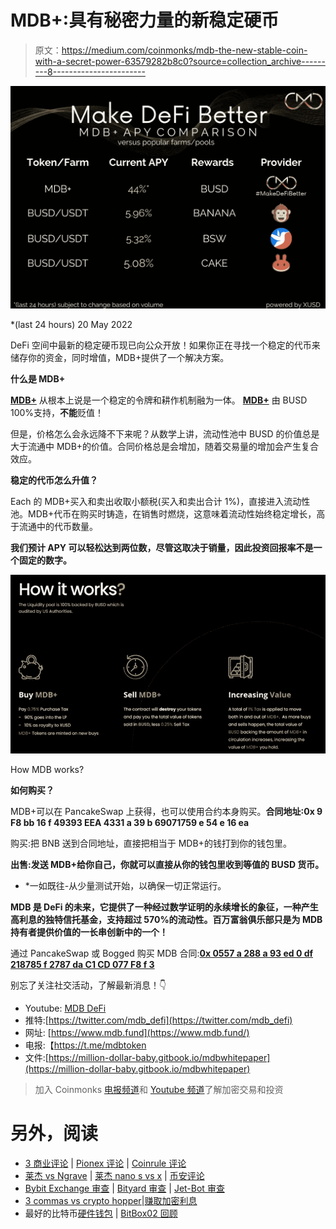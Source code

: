 # MDB+:具有秘密力量的新稳定硬币

> 原文：<https://medium.com/coinmonks/mdb-the-new-stable-coin-with-a-secret-power-63579282b8c0?source=collection_archive---------8----------------------->

![](img/6e95a1597c17be7599bfc0bcd804f6e6.png)

*(last 24 hours) 20 May 2022

DeFi 空间中最新的稳定硬币现已向公众开放！如果你正在寻找一个稳定的代币来储存你的资金，同时增值，MDB+提供了一个解决方案。

**什么是 MDB+**

[**MDB+**](https://www.mdb.fund/mdb-plus) 从根本上说是一个稳定的令牌和耕作机制融为一体。 [**MDB+**](https://www.mdb.fund/mdb-plus) 由 BUSD 100%支持，**不能**贬值！

但是，价格怎么会永远降不下来呢？从数学上讲，流动性池中 BUSD 的价值总是大于流通中 MDB+的价值。合同价格总是会增加，随着交易量的增加会产生复合效应。

**稳定的代币怎么升值？**

‍Each 的 MDB+买入和卖出收取小额税(买入和卖出合计 1%)，直接进入流动性池。MDB+代币在购买时铸造，在销售时燃烧，这意味着流动性始终稳定增长，高于流通中的代币数量。‍

**我们预计 APY 可以轻松达到两位数，尽管这取决于销量，因此投资回报率不是一个固定的数字。‍**

![](img/9f9faebae203e33eb5583fbbcdbd81a6.png)

How MDB works?

**如何购买？**

MDB+可以在 PancakeSwap 上获得，也可以使用合约本身购买。**合同地址:0x 9 F8 bb 16 f 49393 EEA 4331 a 39 b 69071759 e 54 e 16 ea**

购买:把 BNB 送到合同地址，直接把相当于 MDB+的钱打到你的钱包里。

**出售:发送 MDB+给你自己，你就可以直接从你的钱包里收到等值的 BUSD 货币。**

* *一如既往-从少量测试开始，以确保一切正常运行。

**MDB 是 DeFi 的未来，它提供了一种经过数学证明的永续增长的象征，一种产生高利息的独特信托基金，支持超过 570%的流动性。百万富翁俱乐部只是为 MDB 持有者提供价值的一长串创新中的一个！**

通过 PancakeSwap 或 Bogged 购买 MDB 合同:[**0x 0557 a 288 a 93 ed 0 df 218785 f 2787 da C1 CD 077 F8 f 3**](https://pancakeswap.finance/swap?outputCurrency=0x0557a288a93ed0df218785f2787dac1cd077f8f3)

别忘了关注社交活动，了解最新消息！👇

*   Youtube: [MDB DeFi](https://www.youtube.com/channel/UCNZ8ZADUtu-zHhvQJm-hilw)
*   推特:[https://twitter.com/mdb_defi](https://twitter.com/mdb_defi)
*   网址: [https://www.mdb.fund](https://www.mdb.fund/)
*   电报:【https://t.me/mdbtoken 
*   文件:[https://million-dollar-baby.gitbook.io/mdbwhitepaper](https://million-dollar-baby.gitbook.io/mdbwhitepaper)

> 加入 Coinmonks [电报频道](https://t.me/coincodecap)和 [Youtube 频道](https://www.youtube.com/c/coinmonks/videos)了解加密交易和投资

# 另外，阅读

*   [3 商业评论](/coinmonks/3commas-review-an-excellent-crypto-trading-bot-2020-1313a58bec92) | [Pionex 评论](https://coincodecap.com/pionex-review-exchange-with-crypto-trading-bot) | [Coinrule 评论](/coinmonks/coinrule-review-2021-a-beginner-friendly-crypto-trading-bot-daf0504848ba)
*   [莱杰 vs Ngrave](/coinmonks/ledger-vs-ngrave-zero-7e40f0c1d694) | [莱杰 nano s vs x](/coinmonks/ledger-nano-s-vs-x-battery-hardware-price-storage-59a6663fe3b0) | [币安评论](/coinmonks/binance-review-ee10d3bf3b6e)
*   [Bybit Exchange 审查](/coinmonks/bybit-exchange-review-dbd570019b71) | [Bityard 审查](https://coincodecap.com/bityard-reivew) | [Jet-Bot 审查](https://coincodecap.com/jet-bot-review)
*   [3 commas vs crypto hopper](/coinmonks/3commas-vs-pionex-vs-cryptohopper-best-crypto-bot-6a98d2baa203)|[赚取加密利息](/coinmonks/earn-crypto-interest-b10b810fdda3)
*   最好的比特币[硬件钱包](/coinmonks/hardware-wallets-dfa1211730c6) | [BitBox02 回顾](/coinmonks/bitbox02-review-your-swiss-bitcoin-hardware-wallet-c36c88fff29)